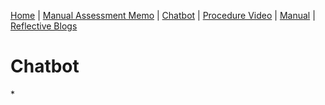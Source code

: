 [Home](index.md) | [Manual Assessment Memo](manual_assessment_memo.md) | [Chatbot](chatbot.md) | [Procedure Video](procedure_video.md) | [Manual](manual.md) | [Reflective Blogs](reflective_blogs.md)

# Chatbot
*<script> window.chtlConfig = { chatbotId: "7696273282" , display: "fullscreen" } </script>
<script async data-id="7696273282" id="chatling-embed-script" data-display="fullscreen" type="text/javascript" src="https://chatling.ai/js/embed.js"></script>
